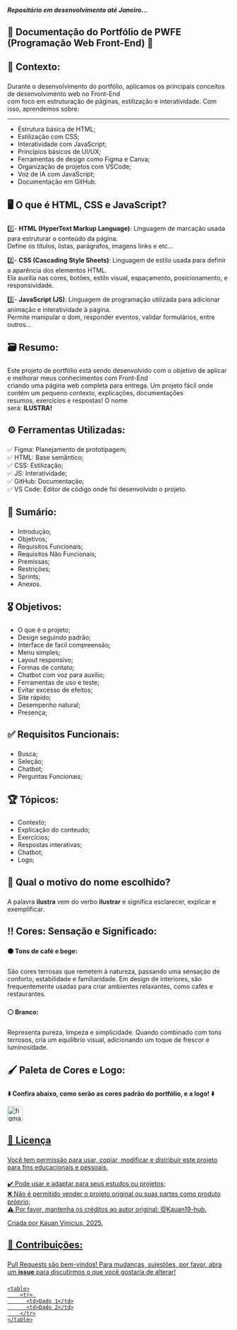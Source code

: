 <h5>Repositório em desenvolvimento até Janeiro...</h5>

**<h2>📘 Documentação do Portfólio de PWFE (Programação Web Front-End) 📘</h2>**

###

**<h2>📌 Contexto:</h2>**

###

Durante o desenvolvimento do portfólio, aplicamos os principais conceitos de desenvolvimento web no Front-End<br>
com foco em estruturação de páginas, estilização e interatividade. Com isso, aprendemos sobre: 

---

- Estrutura básica de HTML;
- Estilização com CSS;
- Interatividade com JavaScript;
- Princípios básicos de UI/UX;
- Ferramentas de design como Figma e Canva;
- Organização de projetos com VSCode;
- Voz de IA com JavaScript;
- Documentação em GitHub.

###

**<h2>🖥️ O que é HTML, CSS e JavaScript?</h2>**

###

1️⃣- **HTML (HyperText Markup Language)**: Linguagem de marcação usada para estruturar o conteúdo da página.<br>
Define os títulos, listas, parágrafos, imagens links e etc...<br>

2️⃣- **CSS (Cascading Style Sheets)**: Linguagem de estilo usada para definir a aparência dos elementos HTML.<br>
Ela auxilia nas cores, botões, estilo visual, espaçamento, posicionamento, e responsividade.<br>

3️⃣- **JavaScript (JS)**: Linguagem de programação utilizada para adicionar animação e interatividade à página.<br>
Permite manipular o dom, responder eventos, validar formulários, entre outros...

###

**<h2>🗃️ Resumo:</h2>**

###

Este projeto de portfólio está sendo desenvolvido com o objetivo de aplicar e melhorar meus conhecimentos com Front-End<br>
criando uma página web completa para entrega. Um projeto fácil onde contém um pequeno contexto, explicações, documentações<br>
resumos, exercícios e respostas! O nome<br>
será: **ILUSTRA!**

###

**<h2>⚙️ Ferramentas Utilizadas:</h2>**

###

✅ Figma: Planejamento de prototipagem;<br>
✅ HTML: Base semântico;<br>
✅ CSS: Estilização;<br>
✅ JS: Interatividade;<br>
✅ GitHub: Documentação;<br>
✅ VS Code: Editor de código onde foi desenvolvido o projeto.

###

**<h2>📌 Sumário:</h2>**

###

- Introdução;
- Objetivos;
- Requisitos Funcionais;
- Requisitos Não Funcionais;
- Premissas;
- Restrições;
- Sprints;
- Anexos.

###

**<h2>🎖 Objetivos:</h2>**

###

- O que é o projeto;
- Design seguindo padrão;
- Interface de facil compreensão; 
- Menu simples;
- Layout responsivo;
- Formas de contato; 
- Chatbot com voz para auxílio; 
- Ferramentas de uso e teste;
- Evitar excesso de efeitos;
- Site rápido;
- Desempenho natural;
- Presença;

###

**<h2>✅️ Requisitos Funcionais:</h2>**

###

- Busca;
- Seleção;
- Chatbot;
- Perguntas Funcionais;

###

**<h2>🏆 Tópicos:</h2>**

###

- Contexto;
- Explicação do conteudo;
- Exercícios;
- Respostas interativas;
- Chatbot;
- Logo;

###

**<h2>🤔 Qual o motivo do nome escolhido?</h2>**

###

A palavra **ilustra** vem do verbo **ilustrar** e significa esclarecer, explicar e  exemplificar.

###

**<h2>‼️ Cores: Sensação e Significado:</h2>**

###


**🟤 Tons de café e bege:**

###

São cores terrosas que remetem à natureza, passando uma sensação de conforto, estabilidade e familiaridade. Em design de interiores, são frequentemente usadas para criar ambientes relaxantes, como cafés e restaurantes.

###

**⚪️ Branco:**

###

Representa pureza, limpeza e simplicidade. Quando combinado com tons terrosos, cria um equilíbrio visual, adicionando um toque de 
frescor e luminosidade. 
###

**<h2>🖌️ Paleta de Cores e Logo:</h2>**

###

**⬇️ Confira abaixo, como serão as cores padrão do portfólio, e a logo! ⬇️**

<div align="left">
  <a href="https://www.figma.com/design/mzNPfg04N3Rg2ru2Y7TXth/Paleta-de-Cores-e-Logo?t=rnE1sR9BrjeKzGUa-0" />
  <img src="https://img.shields.io/badge/Figma-F24E1E?logo=figma&logoColor=white&style=for-the-badge" height="35" alt="figma logo" title="Acesse mais detalhes aqui!"  />
</div>

###

**<h2>📄 Licença</h2>**

###

Você tem permissão para usar, copiar, modificar e distribuir este projeto para fins educacionais e pessoais.

####

✔️ Pode usar e adaptar para seus estudos ou projetos;<br>
❌ Não é permitido vender o projeto original ou suas partes como produto próprio;<br>
⚠️ Por favor, mantenha os créditos ao autor original: @Kauan19-hub.<br>

Criada por Kauan Vinícius, 2025.

###

**<h2>🤝 Contribuições:</h2>**

###

Pull Requests são bem-vindos! Para mudanças, sujestões, por favor, abra um **issue** para discutirmos o que você gostaria de alterar!

###
```
<table>
    <tr> 
      <td>Dado 1</td>
      <td>Dado 2</td>
    </tr>
</table>
```



